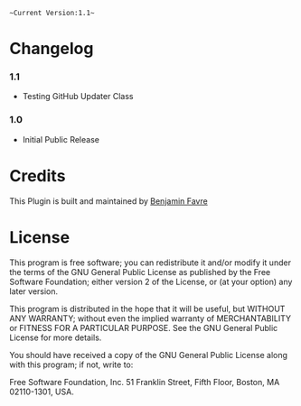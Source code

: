 `~Current Version:1.1~`

Changelog
===========

### 1.1
* Testing GitHub Updater Class

### 1.0
* Initial Public Release

Credits
===========

This Plugin is built and maintained by [Benjamin Favre](http://www.webdesign29.net)

License
===========

This program is free software; you can redistribute it and/or modify it under the terms of the GNU General Public License as published by the Free Software Foundation; either version 2 of the License, or (at your option) any later version.

This program is distributed in the hope that it will be useful, but WITHOUT ANY WARRANTY; without even the implied warranty of MERCHANTABILITY or FITNESS FOR A PARTICULAR PURPOSE.  See the GNU General Public License for more details.

You should have received a copy of the GNU General Public License along with this program; if not, write to:

Free Software Foundation, Inc.
51 Franklin Street, Fifth Floor,
Boston, MA
02110-1301, USA.
